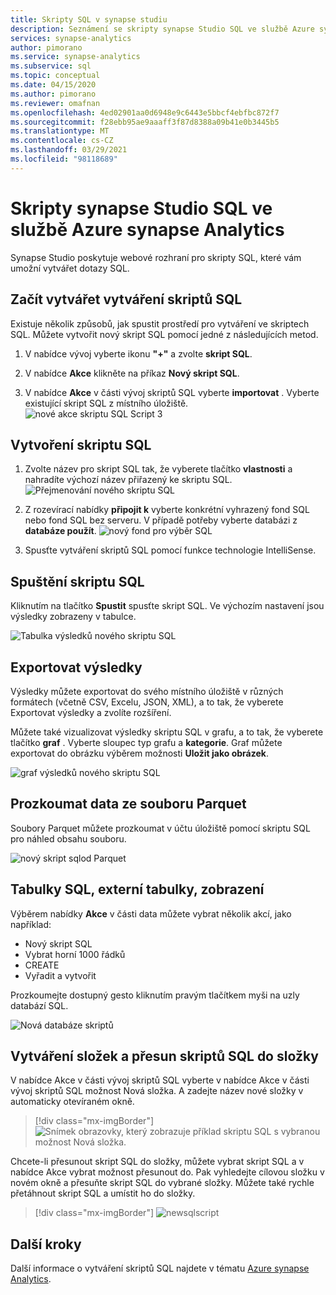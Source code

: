 ```yaml
---
title: Skripty SQL v synapse studiu
description: Seznámení se skripty synapse Studio SQL ve službě Azure synapse Analytics.
services: synapse-analytics
author: pimorano
ms.service: synapse-analytics
ms.subservice: sql
ms.topic: conceptual
ms.date: 04/15/2020
ms.author: pimorano
ms.reviewer: omafnan
ms.openlocfilehash: 4ed02901aa0d6948e9c6443e5bbcf4ebfbc872f7
ms.sourcegitcommit: f28ebb95ae9aaaff3f87d8388a09b41e0b3445b5
ms.translationtype: MT
ms.contentlocale: cs-CZ
ms.lasthandoff: 03/29/2021
ms.locfileid: "98118689"
---
```

# <a name="synapse-studio-sql-scripts-in-azure-synapse-analytics"></a>Skripty synapse Studio SQL ve službě Azure synapse Analytics 

Synapse Studio poskytuje webové rozhraní pro skripty SQL, které vám umožní vytvářet dotazy SQL. 

## <a name="begin-authoring-in-sql-script"></a>Začít vytvářet vytváření skriptů SQL 

Existuje několik způsobů, jak spustit prostředí pro vytváření ve skriptech SQL. Můžete vytvořit nový skript SQL pomocí jedné z následujících metod.

1. V nabídce vývoj vyberte ikonu **"+"** a zvolte **skript SQL**.

2. V nabídce **Akce** klikněte na příkaz **Nový skript SQL**.

3. V nabídce **Akce** v části vývoj skriptů SQL vyberte **importovat** . Vyberte existující skript SQL z místního úložiště.
![nové akce skriptu SQL Script 3](media/author-sql-script/new-sql-script-3-actions.png)

## <a name="create-your-sql-script"></a>Vytvoření skriptu SQL

1. Zvolte název pro skript SQL tak, že vyberete tlačítko **vlastnosti** a nahradíte výchozí název přiřazený ke skriptu SQL. 
![Přejmenování nového skriptu SQL](media/author-sql-script/new-sql-script-rename.png)

2. Z rozevírací nabídky **připojit k** vyberte konkrétní vyhrazený fond SQL nebo fond SQL bez serveru. V případě potřeby vyberte databázi z **databáze použít**. 
![nový fond pro výběr SQL](media/author-sql-script/new-sql-choose-pool.png)

3. Spusťte vytváření skriptů SQL pomocí funkce technologie IntelliSense.

## <a name="run-your-sql-script"></a>Spuštění skriptu SQL

Kliknutím na tlačítko **Spustit** spusťte skript SQL. Ve výchozím nastavení jsou výsledky zobrazeny v tabulce.

![Tabulka výsledků nového skriptu SQL](media/author-sql-script/new-sql-script-results-table.png)

## <a name="export-your-results"></a>Exportovat výsledky

Výsledky můžete exportovat do svého místního úložiště v různých formátech (včetně CSV, Excelu, JSON, XML), a to tak, že vyberete Exportovat výsledky a zvolíte rozšíření.

Můžete také vizualizovat výsledky skriptu SQL v grafu, a to tak, že vyberete tlačítko **graf** . Vyberte sloupec typ grafu a **kategorie**. Graf můžete exportovat do obrázku výběrem možnosti **Uložit jako obrázek**. 

![graf výsledků nového skriptu SQL](media/author-sql-script/new-sql-script-results-chart.png)

## <a name="explore-data-from-a-parquet-file"></a>Prozkoumat data ze souboru Parquet

Soubory Parquet můžete prozkoumat v účtu úložiště pomocí skriptu SQL pro náhled obsahu souboru.

![nový skript sqlod Parquet](media/author-sql-script/new-script-sqlod-parquet.png)

## <a name="sql-tables-external-tables-views"></a>Tabulky SQL, externí tabulky, zobrazení

Výběrem nabídky **Akce** v části data můžete vybrat několik akcí, jako například:

- Nový skript SQL
- Vybrat horní 1000 řádků
- CREATE
- Vyřadit a vytvořit 
 
Prozkoumejte dostupný gesto kliknutím pravým tlačítkem myši na uzly databází SQL.
 
![Nová databáze skriptů](media/author-sql-script/new-script-database.png)

## <a name="create-folders-and-move-sql-scripts-into-a-folder"></a>Vytváření složek a přesun skriptů SQL do složky

V nabídce Akce v části vývoj skriptů SQL vyberte v nabídce Akce v části vývoj skriptů SQL možnost Nová složka. A zadejte název nové složky v automaticky otevíraném okně. 

> [!div class="mx-imgBorder"] 
> ![Snímek obrazovky, který zobrazuje příklad skriptu SQL s vybranou možnost Nová složka.](./media/author-sql-script/new-sql-script-create-folder.png)

Chcete-li přesunout skript SQL do složky, můžete vybrat skript SQL a v nabídce Akce vybrat možnost přesunout do. Pak vyhledejte cílovou složku v novém okně a přesuňte skript SQL do vybrané složky. Můžete také rychle přetáhnout skript SQL a umístit ho do složky.  

> [!div class="mx-imgBorder"] 
> ![newsqlscript](./media/author-sql-script/new-sql-script-move-folder.png)

## <a name="next-steps"></a>Další kroky

Další informace o vytváření skriptů SQL najdete v tématu [Azure synapse Analytics](../index.yml).